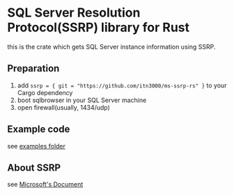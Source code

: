 # SQL Server Resolution Protocol(SSRP) library for Rust

this is the crate which gets SQL Server instance information using SSRP.

## Preparation

1. add `ssrp = { git = "https://github.com/itn3000/ms-ssrp-rs" }` to your Cargo dependency
2. boot sqlbrowser in your SQL Server machine
3. open firewall(usually, 1434/udp)

## Example code

see [examples folder](./examples/)

## About SSRP

see [Microsoft's Document](https://msdn.microsoft.com/en-us/library/cc219703.aspx)